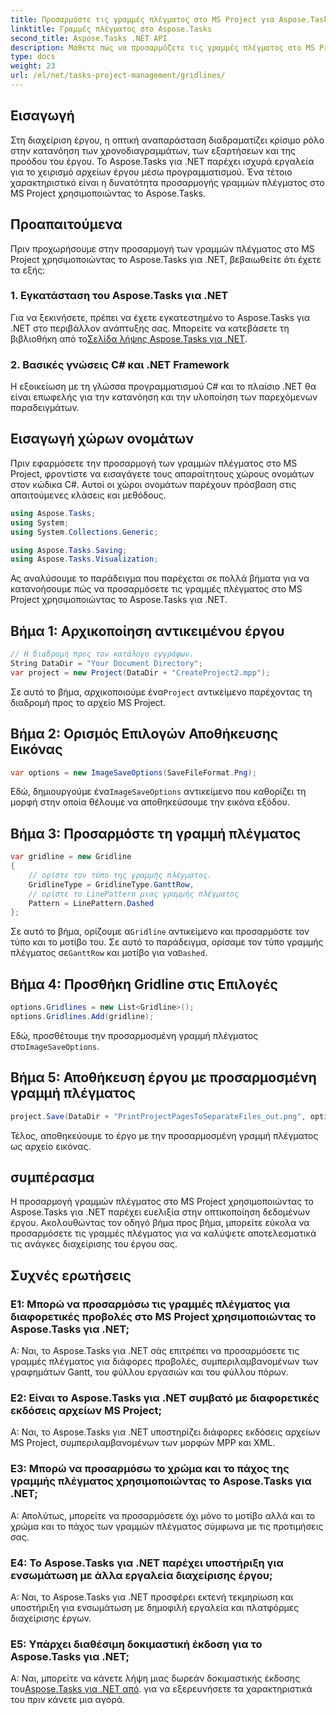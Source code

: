 ```yaml
---
title: Προσαρμόστε τις γραμμές πλέγματος στο MS Project για Aspose.Tasks
linktitle: Γραμμές πλέγματος στο Aspose.Tasks
second_title: Aspose.Tasks .NET API
description: Μάθετε πώς να προσαρμόζετε τις γραμμές πλέγματος στο MS Project χρησιμοποιώντας το Aspose.Tasks για .NET. Βελτιώστε την οπτικοποίηση και τη διαχείριση του έργου σας με βήματα που μπορείτε να ακολουθήσετε εύκολα.
type: docs
weight: 23
url: /el/net/tasks-project-management/gridlines/
---
```

## Εισαγωγή

Στη διαχείριση έργου, η οπτική αναπαράσταση διαδραματίζει κρίσιμο ρόλο στην κατανόηση των χρονοδιαγραμμάτων, των εξαρτήσεων και της προόδου του έργου. Το Aspose.Tasks για .NET παρέχει ισχυρά εργαλεία για το χειρισμό αρχείων έργου μέσω προγραμματισμού. Ένα τέτοιο χαρακτηριστικό είναι η δυνατότητα προσαρμογής γραμμών πλέγματος στο MS Project χρησιμοποιώντας το Aspose.Tasks.

## Προαπαιτούμενα

Πριν προχωρήσουμε στην προσαρμογή των γραμμών πλέγματος στο MS Project χρησιμοποιώντας το Aspose.Tasks για .NET, βεβαιωθείτε ότι έχετε τα εξής:

### 1. Εγκατάσταση του Aspose.Tasks για .NET

 Για να ξεκινήσετε, πρέπει να έχετε εγκατεστημένο το Aspose.Tasks για .NET στο περιβάλλον ανάπτυξης σας. Μπορείτε να κατεβάσετε τη βιβλιοθήκη από το[Σελίδα λήψης Aspose.Tasks για .NET](https://releases.aspose.com/tasks/net/).

### 2. Βασικές γνώσεις C# και .NET Framework

Η εξοικείωση με τη γλώσσα προγραμματισμού C# και το πλαίσιο .NET θα είναι επωφελής για την κατανόηση και την υλοποίηση των παρεχόμενων παραδειγμάτων.

## Εισαγωγή χώρων ονομάτων

Πριν εφαρμόσετε την προσαρμογή των γραμμών πλέγματος στο MS Project, φροντίστε να εισαγάγετε τους απαραίτητους χώρους ονομάτων στον κώδικα C#. Αυτοί οι χώροι ονομάτων παρέχουν πρόσβαση στις απαιτούμενες κλάσεις και μεθόδους.

```csharp
using Aspose.Tasks;
using System;
using System.Collections.Generic;

using Aspose.Tasks.Saving;
using Aspose.Tasks.Visualization;

```

Ας αναλύσουμε το παράδειγμα που παρέχεται σε πολλά βήματα για να κατανοήσουμε πώς να προσαρμόσετε τις γραμμές πλέγματος στο MS Project χρησιμοποιώντας το Aspose.Tasks για .NET.

## Βήμα 1: Αρχικοποίηση αντικειμένου έργου

```csharp
// Η διαδρομή προς τον κατάλογο εγγράφων.
String DataDir = "Your Document Directory";
var project = new Project(DataDir + "CreateProject2.mpp");
```

 Σε αυτό το βήμα, αρχικοποιούμε ένα`Project` αντικείμενο παρέχοντας τη διαδρομή προς το αρχείο MS Project.

## Βήμα 2: Ορισμός Επιλογών Αποθήκευσης Εικόνας

```csharp
var options = new ImageSaveOptions(SaveFileFormat.Png);
```

 Εδώ, δημιουργούμε ένα`ImageSaveOptions` αντικείμενο που καθορίζει τη μορφή στην οποία θέλουμε να αποθηκεύσουμε την εικόνα εξόδου.

## Βήμα 3: Προσαρμόστε τη γραμμή πλέγματος

```csharp
var gridline = new Gridline
{
	// ορίστε τον τύπο της γραμμής πλέγματος.
	GridlineType = GridlineType.GanttRow, 
	// ορίστε το LinePattern μιας γραμμής πλέγματος
	Pattern = LinePattern.Dashed
};
```

 Σε αυτό το βήμα, ορίζουμε α`Gridline` αντικείμενο και προσαρμόστε τον τύπο και το μοτίβο του. Σε αυτό το παράδειγμα, ορίσαμε τον τύπο γραμμής πλέγματος σε`GanttRow` και μοτίβο για να`Dashed`.

## Βήμα 4: Προσθήκη Gridline στις Επιλογές

```csharp
options.Gridlines = new List<Gridline>();
options.Gridlines.Add(gridline);
```

 Εδώ, προσθέτουμε την προσαρμοσμένη γραμμή πλέγματος στο`ImageSaveOptions`.

## Βήμα 5: Αποθήκευση έργου με προσαρμοσμένη γραμμή πλέγματος

```csharp
project.Save(DataDir + "PrintProjectPagesToSeparateFiles_out.png", options);
```

Τέλος, αποθηκεύουμε το έργο με την προσαρμοσμένη γραμμή πλέγματος ως αρχείο εικόνας.

## συμπέρασμα

Η προσαρμογή γραμμών πλέγματος στο MS Project χρησιμοποιώντας το Aspose.Tasks για .NET παρέχει ευελιξία στην οπτικοποίηση δεδομένων έργου. Ακολουθώντας τον οδηγό βήμα προς βήμα, μπορείτε εύκολα να προσαρμόσετε τις γραμμές πλέγματος για να καλύψετε αποτελεσματικά τις ανάγκες διαχείρισης του έργου σας.

## Συχνές ερωτήσεις

### Ε1: Μπορώ να προσαρμόσω τις γραμμές πλέγματος για διαφορετικές προβολές στο MS Project χρησιμοποιώντας το Aspose.Tasks για .NET;

Α: Ναι, το Aspose.Tasks για .NET σάς επιτρέπει να προσαρμόσετε τις γραμμές πλέγματος για διάφορες προβολές, συμπεριλαμβανομένων των γραφημάτων Gantt, του φύλλου εργασιών και του φύλλου πόρων.

### Ε2: Είναι το Aspose.Tasks για .NET συμβατό με διαφορετικές εκδόσεις αρχείων MS Project;

Α: Ναι, το Aspose.Tasks για .NET υποστηρίζει διάφορες εκδόσεις αρχείων MS Project, συμπεριλαμβανομένων των μορφών MPP και XML.

### Ε3: Μπορώ να προσαρμόσω το χρώμα και το πάχος της γραμμής πλέγματος χρησιμοποιώντας το Aspose.Tasks για .NET;

Α: Απολύτως, μπορείτε να προσαρμόσετε όχι μόνο το μοτίβο αλλά και το χρώμα και το πάχος των γραμμών πλέγματος σύμφωνα με τις προτιμήσεις σας.

### Ε4: Το Aspose.Tasks για .NET παρέχει υποστήριξη για ενσωμάτωση με άλλα εργαλεία διαχείρισης έργου;

Α: Ναι, το Aspose.Tasks για .NET προσφέρει εκτενή τεκμηρίωση και υποστήριξη για ενσωμάτωση με δημοφιλή εργαλεία και πλατφόρμες διαχείρισης έργων.

### Ε5: Υπάρχει διαθέσιμη δοκιμαστική έκδοση για το Aspose.Tasks για .NET;

 Α: Ναι, μπορείτε να κάνετε λήψη μιας δωρεάν δοκιμαστικής έκδοσης του[Aspose.Tasks για .NET από](https://forum.aspose.com/c/tasks/15). για να εξερευνήσετε τα χαρακτηριστικά του πριν κάνετε μια αγορά.